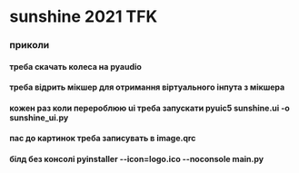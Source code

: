 # sunshine 2021 TFK


### приколи
#### треба скачать колеса на pyaudio
#### треба відрить мікшер для отримання віртуального інпута з мікшера
#### кожен раз коли перероблюю ui треба запускати pyuic5 sunshine.ui -o sunshine_ui.py
#### пас до картинок треба записувать в image.qrc
#### білд без консолі pyinstaller --icon=logo.ico --noconsole main.py


